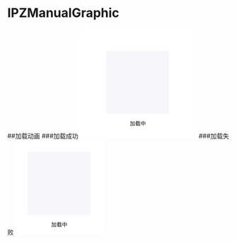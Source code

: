 # IPZManualGraphic


##加载动画
###加载成功
 ![image](https://github.com/964968324/IPZManualGraphic/blob/master/ScreenShots/LoadingSuccess.gif)
###加载失败
 ![image](https://github.com/964968324/IPZManualGraphic/blob/master/ScreenShots/LoadingFail.gif)
